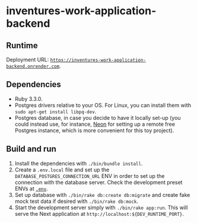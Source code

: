 # inventures-work-application-backend

## Runtime

Deployment URL: [`https://inventures-work-application-backend.onrender.com`](https://inventures-work-application-backend.onrender.com).

## Dependencies

- Ruby 3.3.0.
- Postgres drivers relative to your OS. For Linux, you can install them with `sudo apt-get install libpq-dev`.
- Postgres database, in case you decide to have it locally set-up (you could instead use, for instance, [Neon](https://neon.tech/) for setting up a remote free Postgres instance, which is more convenient for this toy project).

## Build and run

1. Install the dependencies with `./bin/bundle install`.
2. Create a `.env.local` file and set up the `DATABASE_POSTGRES_CONNECTION_URL` ENV in order to set up the connection with the database server. Check the development preset ENVs at [`.env`](.env).
3. Set up database with `./bin/rake db:create db:migrate` and create fake mock test data if desired with `./bin/rake db:mock`.
4. Start the development server simply with `./bin/rake app:run`. This will serve the Next application at `http://localhost:${DEV_RUNTIME_PORT}`.
